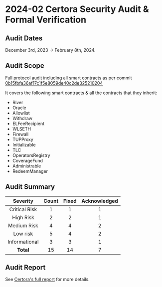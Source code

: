 # 2024-02 Certora Security Audit & Formal Verification

## Audit Dates

December 3rd, 2023 -> February 8th, 2024.

## Audit Scope

Full protocol audit including all smart contracts as per commit [0b15fbfa36af17c1f5e8059de40c2de325210204](https://github.com/liquid-collective/liquid-collective-protocol/commit/0b15fbfa36af17c1f5e8059de40c2de325210204)

It covers the following smart contracts & all the contracts that they inherit:
- River
- Oracle
- Allowlist
- Withdraw
- ELFeeRecipient
- WLSETH
- Firewall
- TUPProxy
- Initializable
- TLC
- OperatorsRegistry
- CoverageFund
- Administrable
- RedeemManager

## Audit Summary

|    **Severity**   | **Count** | **Fixed** | **Acknowledged** |
|:-----------------:|:---------:|:---------:|:----------------:|
|   Critical Risk   |     1     |     1     |         1        |
|     High Risk     |     2     |     2     |         1        |
|    Medium Risk    |     4     |     4     |         2        |
|      Low risk     |     5     |     4     |         2        |
|   Informational   |     3     |     3     |         1        |
|     **Total**     |     15    |     14    |         7        |

## Audit Report

See [Certora's full report](https://www.certora.com/reports/alluvialfinance-liquidcollective) for more details.
